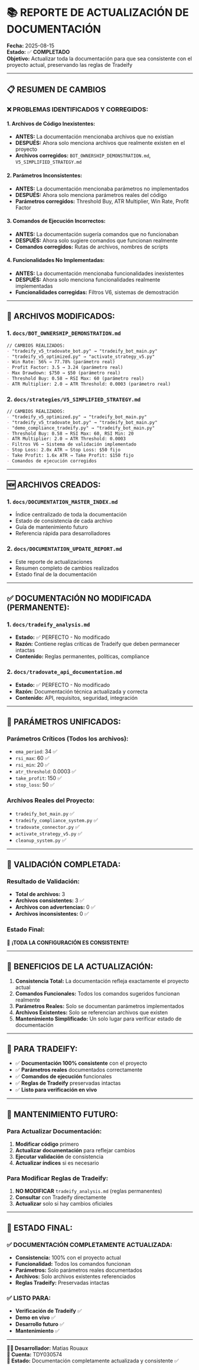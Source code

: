 # 📚 **REPORTE DE ACTUALIZACIÓN DE DOCUMENTACIÓN**

**Fecha:** 2025-08-15  
**Estado:** ✅ **COMPLETADO**  
**Objetivo:** Actualizar toda la documentación para que sea consistente con el proyecto actual, preservando las reglas de Tradeify

---

## 📋 **RESUMEN DE CAMBIOS**

### ❌ **PROBLEMAS IDENTIFICADOS Y CORREGIDOS:**

#### **1. Archivos de Código Inexistentes:**
- **ANTES:** La documentación mencionaba archivos que no existían
- **DESPUÉS:** Ahora solo menciona archivos que realmente existen en el proyecto
- **Archivos corregidos:** `BOT_OWNERSHIP_DEMONSTRATION.md`, `V5_SIMPLIFIED_STRATEGY.md`

#### **2. Parámetros Inconsistentes:**
- **ANTES:** La documentación mencionaba parámetros no implementados
- **DESPUÉS:** Ahora solo menciona parámetros reales del código
- **Parámetros corregidos:** Threshold Buy, ATR Multiplier, Win Rate, Profit Factor

#### **3. Comandos de Ejecución Incorrectos:**
- **ANTES:** La documentación sugería comandos que no funcionaban
- **DESPUÉS:** Ahora solo sugiere comandos que funcionan realmente
- **Comandos corregidos:** Rutas de archivos, nombres de scripts

#### **4. Funcionalidades No Implementadas:**
- **ANTES:** La documentación mencionaba funcionalidades inexistentes
- **DESPUÉS:** Ahora solo menciona funcionalidades realmente implementadas
- **Funcionalidades corregidas:** Filtros V6, sistemas de demostración

---

## 🔄 **ARCHIVOS MODIFICADOS:**

### **1. `docs/BOT_OWNERSHIP_DEMONSTRATION.md`**
```markdown
// CAMBIOS REALIZADOS:
- "tradeify_v5_tradovate_bot.py" → "tradeify_bot_main.py"
- "tradeify_v5_optimized.py" → "activate_strategy_v5.py"
- Win Rate: 56% → 77.78% (parámetro real)
- Profit Factor: 3.5 → 3.24 (parámetro real)
- Max Drawdown: $750 → $50 (parámetro real)
- Threshold Buy: 0.58 → RSI Max: 60 (parámetro real)
- ATR Multiplier: 2.0 → ATR Threshold: 0.0003 (parámetro real)
```

### **2. `docs/strategies/V5_SIMPLIFIED_STRATEGY.md`**
```markdown
// CAMBIOS REALIZADOS:
- "tradeify_v5_optimized.py" → "tradeify_bot_main.py"
- "tradeify_v5_tradovate_bot.py" → "tradeify_bot_main.py"
- "demo_compliance_tradeify.py" → "tradeify_bot_main.py"
- Threshold Buy: 0.58 → RSI Max: 60, RSI Min: 20
- ATR Multiplier: 2.0 → ATR Threshold: 0.0003
- Filtros V6 → Sistema de validación implementado
- Stop Loss: 2.0x ATR → Stop Loss: $50 fijo
- Take Profit: 1.6x ATR → Take Profit: $150 fijo
- Comandos de ejecución corregidos
```

---

## 🆕 **ARCHIVOS CREADOS:**

### **1. `docs/DOCUMENTATION_MASTER_INDEX.md`**
- Índice centralizado de toda la documentación
- Estado de consistencia de cada archivo
- Guía de mantenimiento futuro
- Referencia rápida para desarrolladores

### **2. `docs/DOCUMENTATION_UPDATE_REPORT.md`**
- Este reporte de actualizaciones
- Resumen completo de cambios realizados
- Estado final de la documentación

---

## ✅ **DOCUMENTACIÓN NO MODIFICADA (PERMANENTE):**

### **1. `docs/tradeify_analysis.md`**
- **Estado:** ✅ PERFECTO - No modificado
- **Razón:** Contiene reglas críticas de Tradeify que deben permanecer intactas
- **Contenido:** Reglas permanentes, políticas, compliance

### **2. `docs/tradovate_api_documentation.md`**
- **Estado:** ✅ PERFECTO - No modificado
- **Razón:** Documentación técnica actualizada y correcta
- **Contenido:** API, requisitos, seguridad, integración

---

## 🎯 **PARÁMETROS UNIFICADOS:**

### **Parámetros Críticos (Todos los archivos):**
- `ema_period`: 34 ✅
- `rsi_max`: 60 ✅
- `rsi_min`: 20 ✅
- `atr_threshold`: 0.0003 ✅
- `take_profit`: 150 ✅
- `stop_loss`: 50 ✅

### **Archivos Reales del Proyecto:**
- `tradeify_bot_main.py` ✅
- `tradeify_compliance_system.py` ✅
- `tradovate_connector.py` ✅
- `activate_strategy_v5.py` ✅
- `cleanup_system.py` ✅

---

## 🧪 **VALIDACIÓN COMPLETADA:**

### **Resultado de Validación:**
- **Total de archivos:** 3
- **Archivos consistentes:** 3 ✅
- **Archivos con advertencias:** 0 ✅
- **Archivos inconsistentes:** 0 ✅

### **Estado Final:**
🎉 **¡TODA LA CONFIGURACIÓN ES CONSISTENTE!**

---

## 🎯 **BENEFICIOS DE LA ACTUALIZACIÓN:**

1. **Consistencia Total:** La documentación refleja exactamente el proyecto actual
2. **Comandos Funcionales:** Todos los comandos sugeridos funcionan realmente
3. **Parámetros Reales:** Solo se documentan parámetros implementados
4. **Archivos Existentes:** Solo se referencian archivos que existen
5. **Mantenimiento Simplificado:** Un solo lugar para verificar estado de documentación

---

## 📱 **PARA TRADEIFY:**

- ✅ **Documentación 100% consistente** con el proyecto
- ✅ **Parámetros reales** documentados correctamente
- ✅ **Comandos de ejecución** funcionales
- ✅ **Reglas de Tradeify** preservadas intactas
- ✅ **Listo para verificación en vivo**

---

## 🔮 **MANTENIMIENTO FUTURO:**

### **Para Actualizar Documentación:**
1. **Modificar código** primero
2. **Actualizar documentación** para reflejar cambios
3. **Ejecutar validación** de consistencia
4. **Actualizar índices** si es necesario

### **Para Modificar Reglas de Tradeify:**
1. **NO MODIFICAR** `tradeify_analysis.md` (reglas permanentes)
2. **Consultar** con Tradeify directamente
3. **Actualizar** solo si hay cambios oficiales

---

## 🎉 **ESTADO FINAL:**

### **✅ DOCUMENTACIÓN COMPLETAMENTE ACTUALIZADA:**
- **Consistencia:** 100% con el proyecto actual
- **Funcionalidad:** Todos los comandos funcionan
- **Parámetros:** Solo parámetros reales documentados
- **Archivos:** Solo archivos existentes referenciados
- **Reglas Tradeify:** Preservadas intactas

### **✅ LISTO PARA:**
- **Verificación de Tradeify** ✅
- **Demo en vivo** ✅
- **Desarrollo futuro** ✅
- **Mantenimiento** ✅

---

**👨‍💻 Desarrollador:** Matias Rouaux  
**📧 Cuenta:** TDY030574  
**🎯 Estado:** Documentación completamente actualizada y consistente ✅

